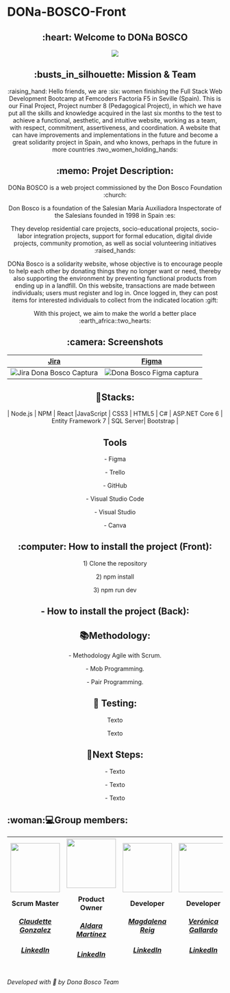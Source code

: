 # DONa-BOSCO-Front

 <h2 align="center"> :heart: Welcome to DONa BOSCO</h2>



 <div align="center"><img src="https://user-images.githubusercontent.com/117834362/232772720-66bf2d7e-8e03-41be-9ee4-bc8930a5b2e6.png"></div>
 

<h2 align="center"> :busts_in_silhouette:  Mission & Team </h2>
 
  <p align="center">:raising_hand: Hello friends, we are :six: women finishing the Full Stack Web Development Bootcamp at Femcoders Factoría F5 in Seville (Spain). This is our Final Project, Project number 8 (Pedagogical Project), in which we have put all the skills and knowledge acquired in the last six months to the test to achieve a functional, aesthetic, and intuitive website, working as a team, with respect, commitment, assertiveness, and coordination. A website that can have improvements and implementations in the future and become a great solidarity project in Spain, and who knows, perhaps in the future in more countries :two_women_holding_hands:</p>



 <h2 align="center"> :memo:  Projet Description:</h2>
<p align="center"> DONa BOSCO is a web project commissioned by the Don Bosco Foundation :church:</p>
<p align="center">Don Bosco is a foundation of the Salesian María Auxiliadora Inspectorate of the Salesians founded in 1998 in Spain :es:</p>
<p align="center">They develop residential care projects, socio-educational projects, socio-labor integration projects, support for formal education, digital divide projects, community promotion, as well as social volunteering initiatives :raised_hands:</p>
<p align="center">DONa Bosco is a solidarity website, whose objective is to encourage people to help each other by donating things they no longer want or need, thereby also supporting the environment by preventing functional products from ending up in a landfill. On this website, transactions are made between individuals; users must register and log in. Once logged in, they can post items for interested individuals to collect from the indicated location :gift:</p> 
<p align="center"> With this project, we aim to make the world a better place :earth_africa::two_hearts:</p>
 
 





<h2 align="center"> :camera:  Screenshots</h2>

| <a href="https://claudettenavass.atlassian.net/jira/software/projects/DB/boards/1">Jira</a> | <a href="https://www.figma.com/file/HKp6wLsOzz6CIM580gxGyy/DONa-Bosco?node-id=0-1&t=VgoOy3mtaRPkxyck-0">Figma</a> | 
| :---: | :---: | 
|![Jira Dona Bosco Captura](https://user-images.githubusercontent.com/117834362/232773343-2d572480-d1f6-40e9-ad43-1ebe824f6595.png)|![Dona Bosco Figma captura](https://user-images.githubusercontent.com/117834362/232772927-d513654e-7829-4c52-9f99-26e0e93361a5.png)|



<h2 align="center"> 🔧Stacks:</h2>

<p align="center">| Node.js | NPM | React |JavaScript | CSS3 | HTML5 | C# | ASP.NET Core 6 | Entity Framework 7 | SQL Server| Bootstrap |</p>


<h2 align="center">  Tools</h2>

<p align="center">- Figma</p>
<p align="center">- Trello</p>
<p align="center">- GitHub</p>
<p align="center">- Visual Studio Code</p>
<p align="center">- Visual Studio</p>
<p align="center">- Canva</p>



<h2 align="center"> :computer: How to install the project (Front):</h2>

<p align="center">1) Clone the repository</p>
<p align="center">2) npm install</p>
<p align="center">3) npm run dev</p>


<h2 align="center"> - How to install the project (Back):</h2>


<h2 align="center"> 📚Methodology:</h2>

<p align="center">- Methodology Agile with Scrum.</p>
<p align="center">- Mob Programming.</p>
<p align="center">- Pair Programming.</p>

<h2 align="center"> 👀  Testing:</h2>
<p align="center"> Texto </p> 
<p align="center"> Texto </p> 
<h2 align="center">  🧪Next Steps:</h2>

<p align="center"> - Texto </p>
<p align="center"> - Texto </p> 
<p align="center"> - Texto </p>  


<h2> :woman:💻Group members:</h2>





|<img src="https://user-images.githubusercontent.com/117834362/232775703-7d23d054-84ad-42a5-a5f8-1b4abd438bd2.png" width=115><p>Scrum Master</p><h5><a href="https://github.com/CLAUDETTEGONZALEZ">Claudette Gonzalez</a></h5><h5><a href="https://www.linkedin.com/in/claudette-gonzalez-4651aa266/">LinkedIn</a></h5>|<img src="https://user-images.githubusercontent.com/117834362/232777941-ed5e4902-4d5b-4ef1-843f-3f1de5f58809.png" width=115><p>Product Owner</p><h5><a href="https://github.com/AldaraMG">Aldara Martínez</a></h5><h5><a href="https://www.linkedin.com/in/aldara-mart%C3%ADnez-g%C3%A1lvez-a937a2127/">LinkedIn</a></h5>|<img src="https://user-images.githubusercontent.com/117834362/232779747-92d5c615-5084-4ee6-a28b-b7e84471c613.png" width=115><p>Developer</p><h5><a href="https://github.com/MagdalenaRB">Magdalena Reig</a></h5><h5><a href="https://www.linkedin.com/in/magdalena-reig-baratech-6607b8202/">LinkedIn</a></h5>|<img src="https://user-images.githubusercontent.com/117834362/226876297-6c7b09d6-c2fe-4a4e-9406-324bd8aca214.jpg" width=115><p>Developer</p><h5><a href="https://github.com/VeronicaAnais">Verónica Gallardo</a></h5><h5><a href="https://www.linkedin.com/in/ver%C3%B3nica-gallardo-pedemonte-b537314b/">LinkedIn</a></h5>|<img src="https://user-images.githubusercontent.com/117834362/226867726-d41a6307-9121-48bf-9083-acbb2da7db5e.jpg" width=115><p>Developer</p><h5><a href="https://github.com/Rocio-Leiva">Rocío Leiva</a></h5><h5><a href="https://www.linkedin.com/in/rocio-leiva-pecho/">LinkedIn</a></h5>|<img src="https://user-images.githubusercontent.com/117834362/232781205-7cf66bfe-8faf-429f-a3a9-11082535c1a6.png" width=115><p>Developer</p><h5><a href="https://github.com/miriamremesal">Miriam García</a></h5><h5><a href="https://www.linkedin.com/in/miriam-garc%C3%ADa-remesal-4560181a1/">LinkedIn</a></h5>
| :---: | :---: | :---: | :---: | :---: | :---: |




*Developed with :sparkling_heart: by Dona Bosco Team*
